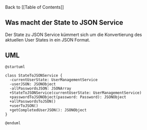 Back to [[Table of Contents]]

## Was macht der State to JSON Service

Der State zu JSON Service kümmert sich um die Konvertierung des aktuellen User States in ein JSON Format.


## UML

```plantuml
@startuml

class StateToJSONService {
  -currentUserState: UserManagementService
  -userJSON: JSONObject
  -allPasswordsJSON: JSONArray
  +StateToJSONService(currentUserState: UserManagementService)
  +passwordToJSONObject(password: Password): JSONObject
  +allPasswordsToJSON()
  +userToJSON()
  +getCompletedUserJSON(): JSONObject
}

@enduml
```
